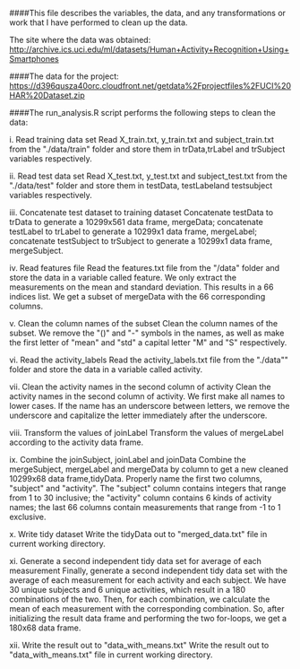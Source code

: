 ####This file describes the variables, the data, and any transformations or work that I have performed to clean up the data.

The site where the data was obtained: http://archive.ics.uci.edu/ml/datasets/Human+Activity+Recognition+Using+Smartphones

####The data for the project: https://d396qusza40orc.cloudfront.net/getdata%2Fprojectfiles%2FUCI%20HAR%20Dataset.zip

####The run_analysis.R script performs the following steps to clean the data:

i.	Read training data set
Read X_train.txt, y_train.txt and subject_train.txt from the "./data/train" folder and store them in trData,trLabel and trSubject variables respectively.

ii.	Read test data set
Read X_test.txt, y_test.txt and subject_test.txt from the "./data/test" folder and store them in testData, testLabeland testsubject variables respectively.

iii.	Concatenate test dataset to training dataset
Concatenate testData to trData to generate a 10299x561 data frame, mergeData; concatenate testLabel to trLabel to generate a 10299x1 data frame, mergeLabel; concatenate testSubject to trSubject to generate a 10299x1 data frame, mergeSubject.

iv.	Read features file
Read the features.txt file from the "/data" folder and store the data in a variable called feature. We only extract the measurements on the mean and standard deviation. This results in a 66 indices list. We get a subset of mergeData with the 66 corresponding columns.

v.	Clean the column names of the subset
Clean the column names of the subset. We remove the "()" and "-" symbols in the names, as well as make the first letter of "mean" and "std" a capital letter "M" and "S" respectively.

vi.	Read the activity_labels
Read the activity_labels.txt file from the "./data"" folder and store the data in a variable called activity.

vii.	Clean the activity names in the second column of activity
Clean the activity names in the second column of activity. We first make all names to lower cases. If the name has an underscore between letters, we remove the underscore and capitalize the letter immediately after the underscore.

viii.	Transform the values of joinLabel
Transform the values of mergeLabel according to the activity data frame.

ix.	Combine the joinSubject, joinLabel and joinData
Combine the mergeSubject, mergeLabel and mergeData by column to get a new cleaned 10299x68 data frame,tidyData. Properly name the first two columns, "subject" and "activity". The "subject" column contains integers that range from 1 to 30 inclusive; the "activity" column contains 6 kinds of activity names; the last 66 columns contain measurements that range from -1 to 1 exclusive.

x.	Write tidy dataset
Write the tidyData out to "merged_data.txt" file in current working directory.

xi.	Generate a second independent tidy data set for average of each measurement
Finally, generate a second independent tidy data set with the average of each measurement for each activity and each subject. We have 30 unique subjects and 6 unique activities, which result in a 180 combinations of the two. Then, for each combination, we calculate the mean of each measurement with the corresponding combination. So, after initializing the result data frame and performing the two for-loops, we get a 180x68 data frame.

xii.	Write the result out to "data_with_means.txt"
Write the result out to "data_with_means.txt" file in current working directory.
